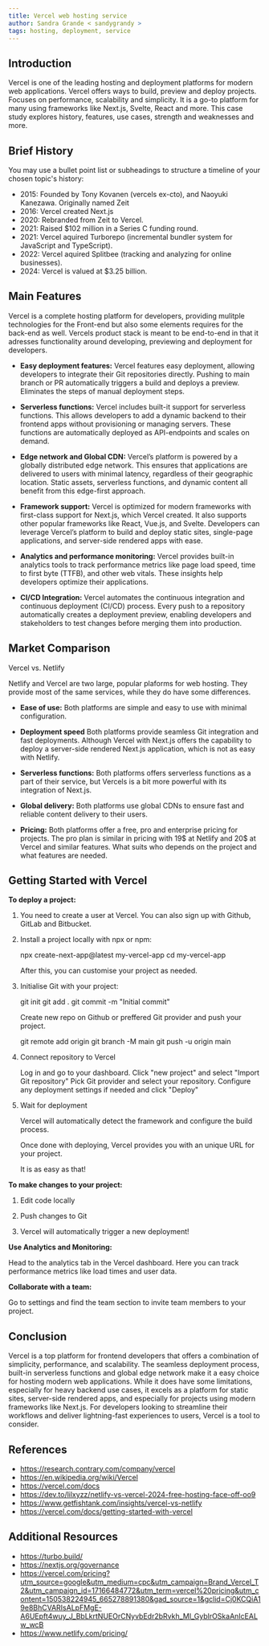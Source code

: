 ```yaml
---
title: Vercel web hosting service
author: Sandra Grande < sandygrandy >
tags: hosting, deployment, service
---
```


## Introduction

Vercel is one of the leading hosting and deployment platforms for modern web applications. Vercel offers ways to build, preview and deploy projects. Focuses on performance, scalability and simplicity. It is a go-to platform for many using frameworks like Next.js, Svelte, React and more. This case study explores history, features, use cases, strength and weaknesses and more.

## Brief History

You may use a bullet point list or subheadings to structure a timeline of your chosen topic's history:

- 2015: Founded by Tony Kovanen (vercels ex-cto), and Naoyuki Kanezawa. Originally named Zeit
- 2016: Vercel created Next.js
- 2020: Rebranded from Zeit to Vercel.
- 2021: Raised $102 million in a Series C funding round.
- 2021: Vercel aquired Turborepo (incremental bundler system for JavaScript and TypeScript).
- 2022: Vercel aquired Splitbee (tracking and analyzing for online businesses).
- 2024: Vercel is valued at $3.25 billion.

## Main Features

Vercel is a complete hosting platform for developers, providing mulitple technologies for the Front-end but also some elements requires for the back-end as well. Vercels product stack is meant to be end-to-end in that it adresses functionality around developing, previewing and deployment for developers.

- **Easy deployment features:**
  Vercel features easy deployment, allowing developers to integrate their Git repositories directly. Pushing to main branch or PR automatically triggers a build and deploys a preview. Eliminates the steps of manual deployment steps.

- **Serverless functions:**
  Vercel includes built-it support for serverless functions. This allows developers to add a dynamic backend to their frontend apps without provisioning or managing servers. These functions are automatically deployed as API-endpoints and scales on demand.

- **Edge network and Global CDN:**
  Vercel’s platform is powered by a globally distributed edge network. This ensures that applications are delivered to users with minimal latency, regardless of their geographic location. Static assets, serverless functions, and dynamic content all benefit from this edge-first approach.

- **Framework support:**
  Vercel is optimized for modern frameworks with first-class support for Next.js, which Vercel created. It also supports other popular frameworks like React, Vue.js, and Svelte. Developers can leverage Vercel’s platform to build and deploy static sites, single-page applications, and server-side rendered apps with ease.

- **Analytics and performance monitoring:**
  Vercel provides built-in analytics tools to track performance metrics like page load speed, time to first byte (TTFB), and other web vitals. These insights help developers optimize their applications.

- **CI/CD Integration:**
  Vercel automates the continuous integration and continuous deployment (CI/CD) process. Every push to a repository automatically creates a deployment preview, enabling developers and stakeholders to test changes before merging them into production.

## Market Comparison

Vercel vs. Netlify

Netlify and Vercel are two large, popular plaforms for web hosting. They provide most of the same services, while they do have some differences.

- **Ease of use:**
  Both platforms are simple and easy to use with minimal configuration.

- **Deployment speed**
  Both platforms provide seamless Git integration and fast deployments. Although Vercel with Next.js offers the capability to deploy a server-side rendered Next.js application, which is not as easy with Netlify.

- **Serverless functions:**
  Both platforms offers serverless functions as a part of their service, but Vercels is a bit more powerful with its integration of Next.js.

- **Global delivery:**
  Both platforms use global CDNs to ensure fast and reliable content delivery to their users.

- **Pricing:**
  Both platforms offer a free, pro and enterprise pricing for projects. The pro plan is similar in pricing with 19$ at Netlify and 20$ at Vercel and similar features. What suits who depends on the project and what features are needed.

## Getting Started with Vercel

**To deploy a project:**

1. You need to create a user at Vercel. You can also sign up with Github, GitLab and Bitbucket.

2. Install a project locally with npx or npm:

   npx create-next-app@latest my-vercel-app
   cd my-vercel-app

   After this, you can customise your project as needed.

3. Initialise Git with your project:

   git init
   git add .
   git commit -m "Initial commit"

   Create new repo on Github or preffered Git provider and push your project.

   git remote add origin <your-repo-url>
   git branch -M main
   git push -u origin main

4. Connect repository to Vercel

   Log in and go to your dashboard.
   Click "new project" and select "Import Git repository"
   Pick Git provider and select your repository.
   Configure any deployment settings if needed and click "Deploy"

5. Wait for deployment

   Vercel will automatically detect the framework and configure the build process.

   Once done with deploying, Vercel provides you with an unique URL for your project.

   It is as easy as that!

**To make changes to your project:**

1. Edit code locally

2. Push changes to Git

3. Vercel will automatically trigger a new deployment!

**Use Analytics and Monitoring:**

Head to the analytics tab in the Vercel dashboard. Here you can track performance metrics like load times and user data.

**Collaborate with a team:**

Go to settings and find the team section to invite team members to your project.

## Conclusion

Vercel is a top platform for frontend developers that offers a combination of simplicity, performance, and scalability. The seamless deployment process, built-in serverless functions and global edge network make it a easy choice for hosting modern web applications. While it does have some limitations, especially for heavy backend use cases, it excels as a platform for static sites, server-side rendered apps, and especially for projects using modern frameworks like Next.js. For developers looking to streamline their workflows and deliver lightning-fast experiences to users, Vercel is a tool to consider.

## References

- https://research.contrary.com/company/vercel
- https://en.wikipedia.org/wiki/Vercel
- https://vercel.com/docs
- https://dev.to/lilxyzz/netlify-vs-vercel-2024-free-hosting-face-off-oo9
- https://www.getfishtank.com/insights/vercel-vs-netlify
- https://vercel.com/docs/getting-started-with-vercel

## Additional Resources

- https://turbo.build/
- https://nextjs.org/governance
- https://vercel.com/pricing?utm_source=google&utm_medium=cpc&utm_campaign=Brand_Vercel_T2&utm_campaign_id=17166484772&utm_term=vercel%20pricing&utm_content=150538224945_665278891380&gad_source=1&gclid=Cj0KCQiA19e8BhCVARIsALpFMgE-A6UEpft4wuy_J_BbLkrtNUEOrCNyvbEdr2bRvkh_MI_GyblrOSkaAnIcEALw_wcB
- https://www.netlify.com/pricing/
